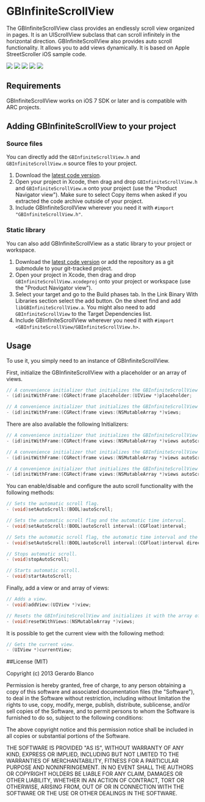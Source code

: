 GBInfiniteScrollView
========================

The GBInfiniteScrollView class provides an endlessly scroll view organized in pages. It is an UIScrollView subclass that can scroll infinitely in the horizontal direction. GBInfiniteScrollView also provides auto scroll functionality. It allows you to add views dynamically. It is based on Apple StreetScroller iOS sample code.

[![](https://dl.dropboxusercontent.com/u/5359105/GBInfiniteScrollView/Launch-thumb.png)](https://dl.dropboxusercontent.com/u/5359105/GBInfiniteScrollView/Launch.png)
[![](https://dl.dropboxusercontent.com/u/5359105/GBInfiniteScrollView/0-thumb.png)](https://dl.dropboxusercontent.com/u/5359105/GBInfiniteScrollView/0.png)
[![](https://dl.dropboxusercontent.com/u/5359105/GBInfiniteScrollView/1-thumb.png)](https://dl.dropboxusercontent.com/u/5359105/GBInfiniteScrollView/1.png)
[![](https://dl.dropboxusercontent.com/u/5359105/GBInfiniteScrollView/2-thumb.png)](https://dl.dropboxusercontent.com/u/5359105/GBInfiniteScrollView/2.png)
[![](https://dl.dropboxusercontent.com/u/5359105/GBInfiniteScrollView/Multitask-thumb.png)](https://dl.dropboxusercontent.com/u/5359105/GBInfiniteScrollView/Multitask.png)

## Requirements

GBInfiniteScrollView works on iOS 7 SDK or later and is compatible with ARC projects.

## Adding GBInfiniteScrollView to your project

### Source files

You can directly add the `GBInfiniteScrollView.h` and `GBInfiniteScrollView.m` source files to your project.

1. Download the [latest code version](https://github.com/gblancogarcia/GBInfiniteScrollView/archive/master.zip). 
2. Open your project in Xcode, then drag and drop `GBInfiniteScrollView.h` and `GBInfiniteScrollView.m` onto your project (use the "Product Navigator view"). Make sure to select Copy items when asked if you extracted the code archive outside of your project. 
3. Include GBInfiniteScrollView wherever you need it with `#import "GBInfiniteScrollView.h"`.

### Static library

You can also add GBInfiniteScrollView as a static library to your project or workspace. 

1. Download the [latest code version](https://github.com/gblancogarcia/GBInfiniteScrollView/archive/master.zip) or add the repository as a git submodule to your git-tracked project. 
2. Open your project in Xcode, then drag and drop `GBInfiniteScrollView.xcodeproj` onto your project or workspace (use the "Product Navigator view"). 
3. Select your target and go to the Build phases tab. In the Link Binary With Libraries section select the add button. On the sheet find and add `libGBInfiniteScrollView.a`. You might also need to add `GBInfiniteScrollView` to the Target Dependencies list. 
4. Include GBInfiniteScrollView wherever you need it with `#import <GBInfiniteScrollView/GBInfiniteScrollView.h>`.

## Usage

To use it, you simply need to an instance of GBInfiniteScrollView.

First, initialize the GBInfiniteScrollView with a placeholder or an array of views.
```objective-c
// A convenience initializer that initializes the GBInfiniteScrollView with the placeholder UIView.
- (id)initWithFrame:(CGRect)frame placeholder:(UIView *)placeholder;

// A convenience initializer that initializes the GBInfiniteScrollView with the array of UIViews.
- (id)initWithFrame:(CGRect)frame views:(NSMutableArray *)views;
```

There are also available the following Initializers:

```objective-c
// A convenience initializer that initializes the GBInfiniteScrollView with the array of UIViews and the automatic scroll flag.
- (id)initWithFrame:(CGRect)frame views:(NSMutableArray *)views autoScroll:(BOOL)autoScroll;

// A convenience initializer that initializes the GBInfiniteScrollView with the array of UIViews, the automatic scroll flag and the automatic time interval.
- (id)initWithFrame:(CGRect)frame views:(NSMutableArray *)views autoScroll:(BOOL)autoScroll interval:(CGFloat)interval;

// A convenience initializer that initializes the GBInfiniteScrollView with the array of UIViews, the automatic scroll flag, the automatic time interval and the automatic scroll direction.
- (id)initWithFrame:(CGRect)frame views:(NSMutableArray *)views autoScroll:(BOOL)autoScroll interval:(CGFloat)interval direction:(GBAutoScrollDirection)direction;
```

You can enable/disable and configure the auto scroll functionality with the following methods:

```objective-c
// Sets the automatic scroll flag.
- (void)setAutoScroll:(BOOL)autoScroll;

// Sets the automatic scroll flag and the automatic time interval.
- (void)setAutoScroll:(BOOL)autoScroll interval:(CGFloat)interval;

// Sets the automatic scroll flag, the automatic time interval and the automatic scroll direction.
- (void)setAutoScroll:(BOOL)autoScroll interval:(CGFloat)interval direction:(GBAutoScrollDirection)direction;

// Stops automatic scroll.
- (void)stopAutoScroll;

// Starts automatic scroll.
- (void)startAutoScroll;
```

Finally, add a view or and array of views:

```objective-c
// Adds a view.
- (void)addView:(UIView *)view;

// Resets the GBInfiniteScrollView and initializes it with the array of UIViews.
- (void)resetWithViews:(NSMutableArray *)views;
```

It is possible to get the current view with the following method:

```objective-c
// Gets the current view.
- (UIView *)currentView;
```

##License (MIT)

Copyright (c) 2013 Gerardo Blanco

Permission is hereby granted, free of charge, to any person obtaining a copy of this software and associated documentation files (the "Software"), to deal in the Software without restriction, including without limitation the rights to use, copy, modify, merge, publish, distribute, sublicense, and/or sell copies of the Software, and to permit persons to whom the Software is furnished to do so, subject to the following conditions:

The above copyright notice and this permission notice shall be included in all copies or substantial portions of the Software.

THE SOFTWARE IS PROVIDED "AS IS", WITHOUT WARRANTY OF ANY KIND, EXPRESS OR IMPLIED, INCLUDING BUT NOT LIMITED TO THE WARRANTIES OF MERCHANTABILITY, FITNESS FOR A PARTICULAR PURPOSE AND NONINFRINGEMENT. IN NO EVENT SHALL THE AUTHORS OR COPYRIGHT HOLDERS BE LIABLE FOR ANY CLAIM, DAMAGES OR OTHER LIABILITY, WHETHER IN AN ACTION OF CONTRACT, TORT OR OTHERWISE, ARISING FROM, OUT OF OR IN CONNECTION WITH THE SOFTWARE OR THE USE OR OTHER DEALINGS IN THE SOFTWARE.
